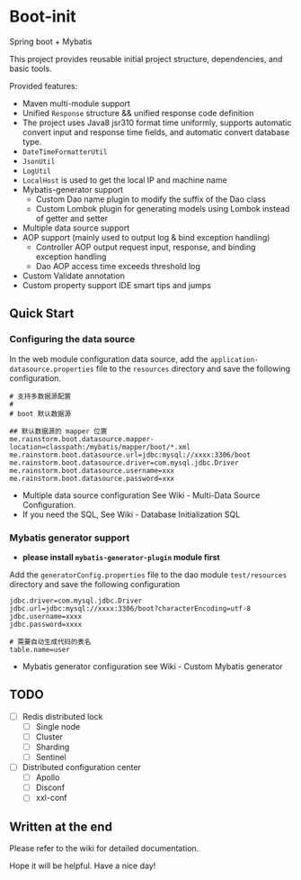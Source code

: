 # Boot-init

Spring boot + Mybatis

This project provides reusable initial project structure, dependencies, and basic tools.

Provided features:

- Maven multi-module support
- Unified `Response` structure && unified response code definition
- The project uses Java8 jsr310 format time uniformly, supports automatic convert input and response time fields, and automatic convert database type.
- `DateTimeFormatterUtil`
- `JsonUtil`
- `LogUtil`
- `LocalHost` is used to get the local IP and machine name
- Mybatis-generator support
  - Custom Dao name plugin to modify the suffix of the Dao class
  - Custom Lombok plugin for generating models using Lombok instead of getter and setter
- Multiple data source support
- AOP support (mainly used to output log & bind exception handling)
  - Controller AOP output request input, response, and binding exception handling
  - Dao AOP access time exceeds threshold log
- Custom Validate annotation
- Custom property support IDE smart tips and jumps

## Quick Start

### Configuring the data source

In the web module configuration data source, add the `application-datasource.properties` file to the `resources` directory and save the following configuration.

```properties
# 支持多数据源配置
#
# boot 默认数据源

## 默认数据源的 mapper 位置
me.rainstorm.boot.datasource.mapper-location=classpath:/mybatis/mapper/boot/*.xml
me.rainstorm.boot.datasource.url=jdbc:mysql://xxxx:3306/boot
me.rainstorm.boot.datasource.driver=com.mysql.jdbc.Driver
me.rainstorm.boot.datasource.username=xxx
me.rainstorm.boot.datasource.password=xxx
```

- Multiple data source configuration See Wiki - Multi-Data Source Configuration.
- If you need the SQL, See Wiki - Database Initialization SQL

### Mybatis generator support

- **please install `mybatis-generator-plugin` module first**

Add the `generatorConfig.properties` file to the dao module `test/resources` directory and save the following configuration

```properties
jdbc.driver=com.mysql.jdbc.Driver
jdbc.url=jdbc:mysql://xxxx:3306/boot?characterEncoding=utf-8
jdbc.username=xxxx
jdbc.password=xxxx

# 需要自动生成代码的表名
table.name=user
```

- Mybatis generator configuration see Wiki - Custom Mybatis generator

## TODO

- [ ] Redis distributed lock
  - [ ] Single node
  - [ ] Cluster
  - [ ] Sharding
  - [ ] Sentinel
- [ ] Distributed configuration center
  - [ ] Apollo
  - [ ] Disconf
  - [ ] xxl-conf

## Written at the end

Please refer to the wiki for detailed documentation.

Hope it will be helpful. Have a nice day!
